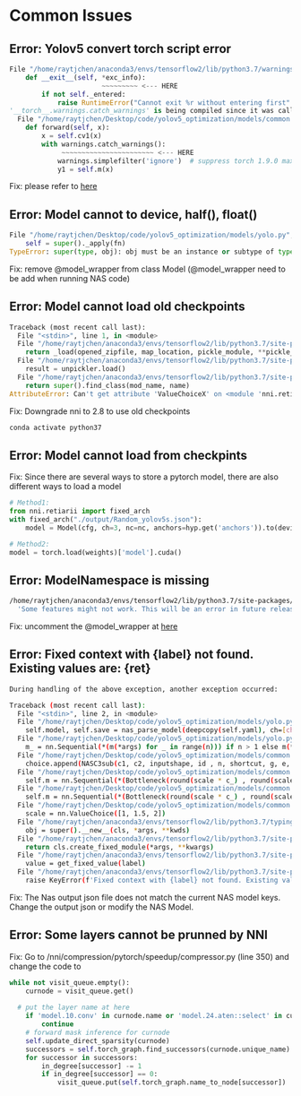 # Common Issues 

## Error: Yolov5 convert torch script error

```python 
File "/home/raytjchen/anaconda3/envs/tensorflow2/lib/python3.7/warnings.py", line 489
    def __exit__(self, *exc_info):
                       ~~~~~~~~~ <--- HERE
        if not self._entered:
            raise RuntimeError("Cannot exit %r without entering first" % self)
'__torch__.warnings.catch_warnings' is being compiled since it was called from 'SPPF.forward'
  File "/home/raytjchen/Desktop/code/yolov5_optimization/models/common.py", line 331
    def forward(self, x):
        x = self.cv1(x)
        with warnings.catch_warnings():
             ~~~~~~~~~~~~~~~~~~~~~~~ <--- HERE
            warnings.simplefilter('ignore')  # suppress torch 1.9.0 max_pool2d() warning
            y1 = self.m(x)
```

Fix: please refer to [here](https://github.com/ultralytics/yolov5/issues/1217) 



## Error: Model cannot to device, half(), float()

```python
File "/home/raytjchen/Desktop/code/yolov5_optimization/models/yolo.py", line 298, in _apply
    self = super()._apply(fn)
TypeError: super(type, obj): obj must be an instance or subtype of type
```

Fix: remove @model_wrapper from class Model (@model_wrapper need to be add when running NAS code)

## Error: Model cannot load old checkpoints 
```python
Traceback (most recent call last):
  File "<stdin>", line 1, in <module>
  File "/home/raytjchen/anaconda3/envs/tensorflow2/lib/python3.7/site-packages/torch/serialization.py", line 712, in load
    return _load(opened_zipfile, map_location, pickle_module, **pickle_load_args)
  File "/home/raytjchen/anaconda3/envs/tensorflow2/lib/python3.7/site-packages/torch/serialization.py", line 1049, in _load
    result = unpickler.load()
  File "/home/raytjchen/anaconda3/envs/tensorflow2/lib/python3.7/site-packages/torch/serialization.py", line 1042, in find_class
    return super().find_class(mod_name, name)
AttributeError: Can't get attribute 'ValueChoiceX' on <module 'nni.retiarii.nn.pytorch.api' from '/home/raytjchen/anaconda3/envs/tensorflow2/lib/python3.7/site-packages/nni/retiarii/nn/pytorch/api.py'>
```

Fix: Downgrade nni to 2.8 to use old checkpoints 
```bash
conda activate python37
```

## Error: Model cannot load from checkpints 

Fix: Since there are several ways to store a pytorch model, there are also different ways to load a model
```python 
# Method1:
from nni.retiarii import fixed_arch
with fixed_arch("./output/Random_yolov5s.json"):
    model = Model(cfg, ch=3, nc=nc, anchors=hyp.get('anchors')).to(device) 

# Method2:
model = torch.load(weights)['model'].cuda()
```

## Error: ModelNamespace is missing 
```bash
/home/raytjchen/anaconda3/envs/tensorflow2/lib/python3.7/site-packages/nni/nas/utils/misc.py:188: RuntimeWarning: ModelNamespace is missing. You might have forgotten to use `@model_wrapper`. Some features might not work. This will be an error in future releases.
  'Some features might not work. This will be an error in future releases.', RuntimeWarning)
```
Fix: uncomment the @model_wrapper at [here](https://github.com/Raychen0617/yolov5_optimization/blob/master/models/yolo.py#L149)

## Error: Fixed context with {label} not found. Existing values are: {ret}
```bash 
During handling of the above exception, another exception occurred:

Traceback (most recent call last):
  File "<stdin>", line 2, in <module>
  File "/home/raytjchen/Desktop/code/yolov5_optimization/models/yolo.py", line 177, in __init__
    self.model, self.save = nas_parse_model(deepcopy(self.yaml), ch=[ch])  # model, savelist
  File "/home/raytjchen/Desktop/code/yolov5_optimization/models/yolo.py", line 765, in nas_parse_model
    m_ = nn.Sequential(*(m(*args) for _ in range(n))) if n > 1 else m(*args)  # module
  File "/home/raytjchen/Desktop/code/yolov5_optimization/models/common.py", line 221, in __init__
    choice.append(NASC3sub(c1, c2, inputshape, id , n, shortcut, g, e, scale))
  File "/home/raytjchen/Desktop/code/yolov5_optimization/models/common.py", line 245, in __init__
    self.m = nn.Sequential(*(Bottleneck(round(scale * c_) , round(scale * c_) , shortcut, g, e=1.0) for _ in range(n)))
  File "/home/raytjchen/Desktop/code/yolov5_optimization/models/common.py", line 245, in <genexpr>
    self.m = nn.Sequential(*(Bottleneck(round(scale * c_) , round(scale * c_) , shortcut, g, e=1.0) for _ in range(n)))
  File "/home/raytjchen/Desktop/code/yolov5_optimization/models/common.py", line 138, in __init__
    scale = nn.ValueChoice([1, 1.5, 2])
  File "/home/raytjchen/anaconda3/envs/tensorflow2/lib/python3.7/typing.py", line 821, in __new__
    obj = super().__new__(cls, *args, **kwds)
  File "/home/raytjchen/anaconda3/envs/tensorflow2/lib/python3.7/site-packages/nni/nas/nn/pytorch/mutation_utils.py", line 29, in __new__
    return cls.create_fixed_module(*args, **kwargs)
  File "/home/raytjchen/anaconda3/envs/tensorflow2/lib/python3.7/site-packages/nni/nas/nn/pytorch/choice.py", line 870, in create_fixed_module
    value = get_fixed_value(label)
  File "/home/raytjchen/anaconda3/envs/tensorflow2/lib/python3.7/site-packages/nni/nas/nn/pytorch/mutation_utils.py", line 54, in get_fixed_value
    raise KeyError(f'Fixed context with {label} not found. Existing values are: {ret}'
```
Fix: The Nas output json file does not match the current NAS model keys. Change the output json or modify the NAS Model. 


## Error: Some layers cannot be prunned by NNI 

Fix: Go to /nni/compression/pytorch/speedup/compressor.py (line 350) and change the code to
```python
while not visit_queue.empty():
	curnode = visit_queue.get()
	
  # put the layer name at here
	if 'model.10.conv' in curnode.name or 'model.24.aten::select' in curnode.name:
	    continue
	# forward mask inference for curnode
	self.update_direct_sparsity(curnode)
	successors = self.torch_graph.find_successors(curnode.unique_name)
	for successor in successors:
	    in_degree[successor] -= 1
	    if in_degree[successor] == 0:
	        visit_queue.put(self.torch_graph.name_to_node[successor])
```